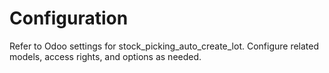 # Configuration

Refer to Odoo settings for stock_picking_auto_create_lot. Configure related models, access rights, and options as needed.
